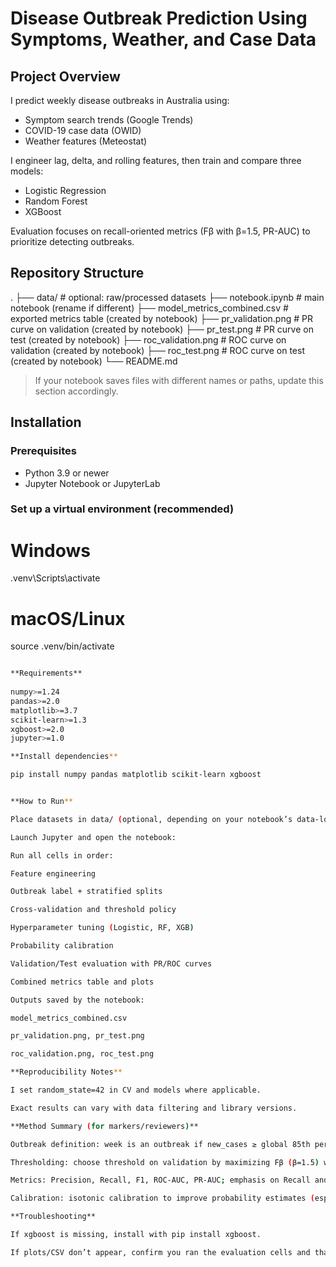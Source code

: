 # Disease Outbreak Prediction Using Symptoms, Weather, and Case Data

## Project Overview
I predict weekly disease outbreaks in Australia using:
- Symptom search trends (Google Trends)
- COVID-19 case data (OWID)
- Weather features (Meteostat)

I engineer lag, delta, and rolling features, then train and compare three models:
- Logistic Regression
- Random Forest
- XGBoost

Evaluation focuses on recall-oriented metrics (Fβ with β=1.5, PR-AUC) to prioritize detecting outbreaks.

## Repository Structure
.
├── data/ # optional: raw/processed datasets
├── notebook.ipynb # main notebook (rename if different)
├── model_metrics_combined.csv # exported metrics table (created by notebook)
├── pr_validation.png # PR curve on validation (created by notebook)
├── pr_test.png # PR curve on test (created by notebook)
├── roc_validation.png # ROC curve on validation (created by notebook)
├── roc_test.png # ROC curve on test (created by notebook)
└── README.md

> If your notebook saves files with different names or paths, update this section accordingly.

## Installation

### Prerequisites
- Python 3.9 or newer
- Jupyter Notebook or JupyterLab

### Set up a virtual environment (recommended)

# Windows
.venv\Scripts\activate

# macOS/Linux
source .venv/bin/activate
```bash

**Requirements**
 
numpy>=1.24
pandas>=2.0
matplotlib>=3.7
scikit-learn>=1.3
xgboost>=2.0
jupyter>=1.0

**Install dependencies**

pip install numpy pandas matplotlib scikit-learn xgboost


**How to Run**

Place datasets in data/ (optional, depending on your notebook’s data-loading code).

Launch Jupyter and open the notebook:

Run all cells in order:

Feature engineering

Outbreak label + stratified splits

Cross-validation and threshold policy

Hyperparameter tuning (Logistic, RF, XGB)

Probability calibration

Validation/Test evaluation with PR/ROC curves

Combined metrics table and plots

Outputs saved by the notebook:

model_metrics_combined.csv

pr_validation.png, pr_test.png

roc_validation.png, roc_test.png

**Reproducibility Notes**

I set random_state=42 in CV and models where applicable.

Exact results can vary with data filtering and library versions.

**Method Summary (for markers/reviewers)**

Outbreak definition: week is an outbreak if new_cases ≥ global 85th percentile.

Thresholding: choose threshold on validation by maximizing Fβ (β=1.5) with a recall floor, then evaluate on test.

Metrics: Precision, Recall, F1, ROC-AUC, PR-AUC; emphasis on Recall and PR-AUC for imbalanced detection.

Calibration: isotonic calibration to improve probability estimates (esp. tree-based models).

**Troubleshooting**

If xgboost is missing, install with pip install xgboost.

If plots/CSV don’t appear, confirm you ran the evaluation cells and that the working directory is the repo root.
